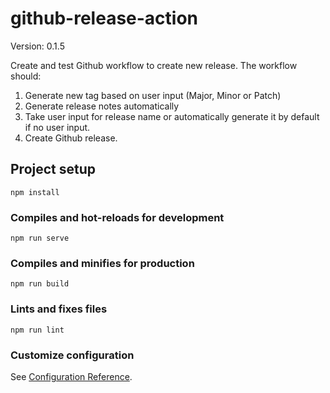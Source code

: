 # github-release-action

Version: 0.1.5

Create and test Github workflow to create new release. The workflow should:
1. Generate new tag based on user input (Major, Minor or Patch)
2. Generate release notes automatically
3. Take user input for release name or automatically generate it by default if no user input.
4. Create Github release.

## Project setup
```
npm install
```

### Compiles and hot-reloads for development
```
npm run serve
```

### Compiles and minifies for production
```
npm run build
```

### Lints and fixes files
```
npm run lint
```

### Customize configuration
See [Configuration Reference](https://cli.vuejs.org/config/).
